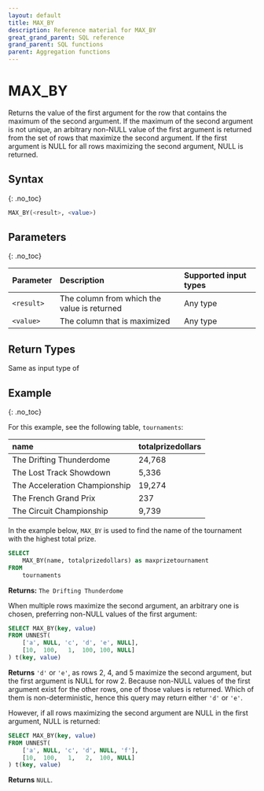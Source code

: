 ```yaml
---
layout: default
title: MAX_BY
description: Reference material for MAX_BY
great_grand_parent: SQL reference
grand_parent: SQL functions
parent: Aggregation functions
---
```


# MAX\_BY

Returns the value of the first argument for the row that contains the maximum of the second argument. If the maximum of the second argument is not unique, an arbitrary non-NULL value of the first argument is returned from the set of rows that maximize the second argument. If the first argument is NULL for all rows maximizing the second argument, NULL is returned.

## Syntax
{: .no_toc}

```sql
MAX_BY(<result>, <value>)
```

## Parameters
{: .no_toc}

| Parameter | Description                         |Supported input types |
| :--------- | :----------------------------------- | :---------------------|
| `<result>` | The column from which the value is returned | Any type |
| `<value>` | The column that is maximized | Any type |

## Return Types

Same as input type of <result>

## Example
{: .no_toc}

For this example, see the following table, `tournaments`:

| name                          | totalprizedollars |
| :-----------------------------| :-----------------|
| The Drifting Thunderdome      | 24,768            |
| The Lost Track Showdown       | 5,336             |
| The Acceleration Championship | 19,274            |
| The French Grand Prix         | 237               |
| The Circuit Championship      | 9,739             |


In the example below, `MAX_BY` is used to find the name of the tournament with the highest total prize.

```sql
SELECT
	MAX_BY(name, totalprizedollars) as maxprizetournament
FROM
	tournaments
```

**Returns:** `The Drifting Thunderdome`


When multiple rows maximize the second argument, an arbitrary one is chosen, preferring non-NULL values of the first argument:
```sql
SELECT MAX_BY(key, value)
FROM UNNEST(
    ['a', NULL, 'c', 'd', 'e', NULL],
    [10,  100,   1,  100, 100, NULL]
) t(key, value)
```
**Returns** `'d'` or `'e'`, as rows 2, 4, and 5 maximize the second argument, but the first argument is NULL for row 2. Because non-NULL values of the first argument exist for the other rows, one of those values is returned. Which of them is non-deterministic, hence this query may return either `'d'` or `'e'`.


However, if all rows maximizing the second argument are NULL in the first argument, NULL is returned:
```sql
SELECT MAX_BY(key, value)
FROM UNNEST(
    ['a', NULL, 'c', 'd', NULL, 'f'],
    [10,  100,   1,   2,  100, NULL]
) t(key, value)
```
**Returns** `NULL`.
